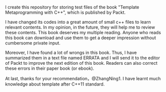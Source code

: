   I create this repository for storing test files of the book "Template Metaprogramming with C++", which is published by Packt. 
  
  I have changed its codes into a great amount of small c++ files to learn relevant contents. In my opinion, in the future, they will help me to review these contents. This book deserves my multiple reading. Anyone who reads this book can download and use them to get a deeper impression without cumbersome private input.
  
  Moreover, I have found a lot of wrongs in this book. Thus, I have summarized them in a text file named ERRATA and I will send it to the editor of Packt to improve the next edition of this book. Readers can also correct these errors in their paper book (or ebook).
  
  At last, thanks for your recommendation，@ZhangNing1. I have learnt much knowledge about template after C++11 standard.
